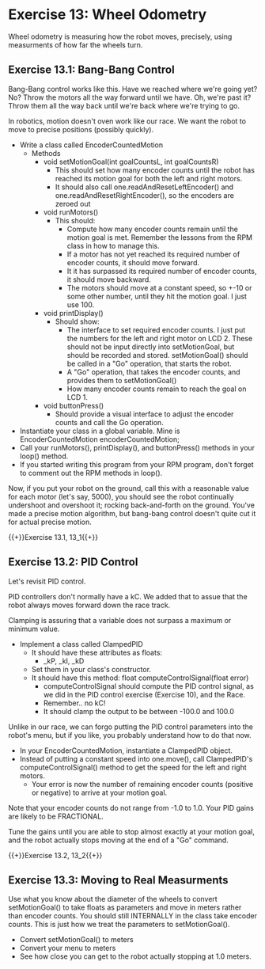 # Exercise 13: Wheel Odometry

Wheel odometry is measuring how the robot moves, precisely, using measurments of how far the wheels turn.

## Exercise 13.1: Bang-Bang Control

Bang-Bang control works like this. Have we reached where we're going yet? No? Throw the motors all the way forward until we have. Oh, we're past it? Throw them all the way back until we're back where we're trying to go.

In robotics, motion doesn't oven work like our race. We want the robot to move to precise positions (possibly quickly).

- Write a class called EncoderCountedMotion
  - Methods
    - void setMotionGoal(int goalCountsL, int goalCountsR)
      - This should set how many encoder counts until the robot has reached its motion goal for both the left and right motors.
      - It should also call one.readAndResetLeftEncoder() and one.readAndResetRightEncoder(), so the encoders are zeroed out
    - void runMotors()
      - This should:
        - Compute how many encoder counts remain until the motion goal is met. Remember the lessons from the RPM class in how to manage this.
        -  If a motor has not yet reached its required number of encoder counts, it should move forward.
        -  It it has surpassed its required number of encoder counts, it should move backward.
        -  The motors should move at a constant speed, so +-10 or some other number, until they hit the motion goal. I just use 100.
    - void printDisplay()
      - Should show:
        - The interface to set required encoder counts. I just put the numbers for the left and right motor on LCD 2.  These should not be input directly into setMotionGoal, but should be recorded and stored. setMotionGoal() should be called in a "Go" operation, that starts the robot.
        - A "Go" operation, that takes the encoder counts, and provides them to setMotionGoal()
        - How many encoder counts remain to reach the goal on LCD 1.
    - void buttonPress()
      - Should provide a visual interface to adjust the encoder counts and call the Go operation.
- Instantiate your class in a global variable. Mine is EncoderCountedMotion encoderCountedMotion;
- Call your runMotors(), printDisplay(), and buttonPress() methods in your loop() method.
- If you started writing this program from your RPM program, don't forget to comment out the RPM methods in loop().

Now, if you put your robot on the ground, call this with a reasonable value for each motor (let's say, 5000), you should see the robot continually undershoot and overshoot it; rocking back-and-forth on the ground. You've made a precise motion algorithm, but bang-bang control doesn't quite cut it for actual precise motion.

{{+}}Exercise 13.1, 13_1{{+}}

## Exercise 13.2: PID Control

Let's revisit PID control.

PID controllers don't normally have a kC. We added that to assue that the robot always moves forward down the race track.

Clamping is assuring that a variable does not surpass a maximum or minimum value.

- Implement a class called ClampedPID
  - It should have these attributes as floats:
    - _kP, _kI, _kD
  - Set them in your class's constructor.
  - It should have this method: float computeControlSignal(float error)
    - computeControlSignal should compute the PID control signal, as we did in the PID control exercise (Exercise 10), and the Race.
    - Remember.. no kC!
    - It should clamp the output to be between -100.0 and 100.0

Unlike in our race, we can forgo putting the PID control parameters into the robot's menu, but if you like, you probably understand how to do that now.

- In your EncoderCountedMotion, instantiate a ClampedPID object.
- Instead of putting a constant speed into one.move(), call ClampedPID's computeControlSignal() method to get the speed for the left and right motors.
  - Your error is now the number of remaining encoder counts (positive or negative) to arrive at your motion goal.

Note that your encoder counts do not range from -1.0 to 1.0. Your PID gains are likely to be FRACTIONAL.

Tune the gains until you are able to stop almost exactly at your motion goal, and the robot actually stops moving at the end of a "Go" command.

{{+}}Exercise 13.2, 13_2{{+}}

## Exercise 13.3: Moving to Real Measurments

Use what you know about the diameter of the wheels to convert setMotionGoal() to take floats as parameters and move in meters rather than encoder counts. You should still INTERNALLY in the class take encoder counts. This is just how we treat the parameters to setMotionGoal().

- Convert setMotionGoal() to meters
- Convert your menu to meters
- See how close you can get to the robot actually stopping at 1.0 meters.